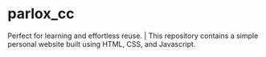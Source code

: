 # parlox_cc
Perfect for learning and effortless reuse. | This repository contains a simple personal website built using HTML, CSS, and Javascript.
